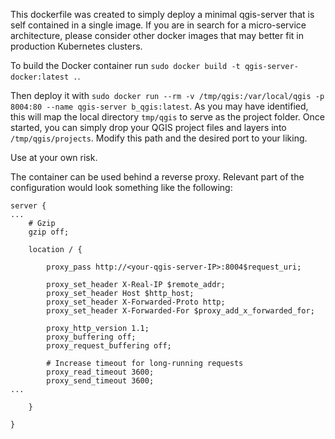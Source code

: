This dockerfile was created to simply deploy a minimal qgis-server that is self contained in a single image. If you are in search for a micro-service architecture, please consider other docker images that may better fit in production Kubernetes clusters.

To build the Docker container run `sudo docker build -t qgis-server-docker:latest .`.

Then deploy it with `sudo docker run --rm -v /tmp/qgis:/var/local/qgis -p 8004:80 --name qgis-server b_qgis:latest`. As you may have identified, this will map the local directory `tmp/qgis` to serve as the project folder. Once started, you can simply drop your QGIS project files and layers into `/tmp/qgis/projects`. Modify this path and the desired port to your liking.

Use at your own risk.

The container can be used behind a reverse proxy. Relevant part of the configuration would look something like the following:

```
server {
...
    # Gzip
    gzip off;

    location / {

        proxy_pass http://<your-qgis-server-IP>:8004$request_uri;

        proxy_set_header X-Real-IP $remote_addr;
        proxy_set_header Host $http_host;
        proxy_set_header X-Forwarded-Proto http;
        proxy_set_header X-Forwarded-For $proxy_add_x_forwarded_for;

        proxy_http_version 1.1;
        proxy_buffering off;
        proxy_request_buffering off;

        # Increase timeout for long-running requests
        proxy_read_timeout 3600;
        proxy_send_timeout 3600;
...

    }

}
```
